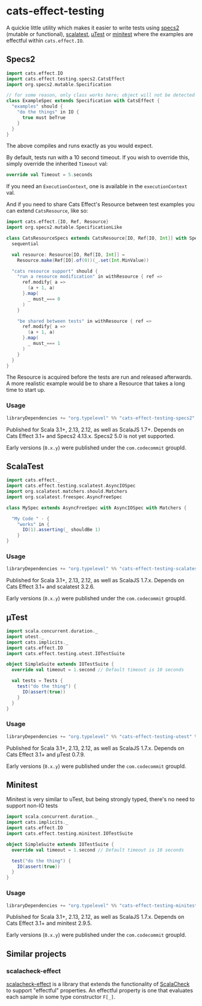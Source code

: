 # cats-effect-testing

A quickie little utility which makes it easier to write tests using [specs2](https://specs2.org) (mutable or functional), [scalatest](http://scalatest.org), [µTest](https://github.com/lihaoyi/utest) or [minitest](https://github.com/monix/minitest) where the examples are effectful within `cats.effect.IO`.

## Specs2

```scala
import cats.effect.IO
import cats.effect.testing.specs2.CatsEffect
import org.specs2.mutable.Specification

// for some reason, only class works here; object will not be detected by sbt
class ExampleSpec extends Specification with CatsEffect {
  "examples" should {
    "do the things" in IO {
      true must beTrue
    }
  }
}
```

The above compiles and runs exactly as you would expect.

By default, tests run with a 10 second timeout. If you wish to override this, simply override the inherited `Timeout` val:

```scala
override val Timeout = 5.seconds
```

If you need an `ExecutionContext`, one is available in the `executionContext` val.

And if you need to share Cats Effect's Resource between test examples you can extend `CatsResource`, like so:

```scala
import cats.effect.{IO, Ref, Resource}
import org.specs2.mutable.SpecificationLike

class CatsResourceSpecs extends CatsResource[IO, Ref[IO, Int]] with SpecificationLike {
  sequential

  val resource: Resource[IO, Ref[IO, Int]] =
    Resource.make(Ref[IO].of(0))(_.set(Int.MinValue))

  "cats resource support" should {
    "run a resource modification" in withResource { ref =>
      ref.modify{ a =>
        (a + 1, a)
      }.map(
        _ must_=== 0
      )
    }

    "be shared between tests" in withResource { ref =>
      ref.modify{ a =>
        (a + 1, a)
      }.map(
        _ must_=== 1
      )
    }
  }
}
```

The Resource is acquired before the tests are run and released afterwards. A more realistic example would be to share a Resource that takes a long time to start up.

### Usage

```sbt
libraryDependencies += "org.typelevel" %% "cats-effect-testing-specs2" % "<version>" % Test
```

Published for Scala 3.1+, 2.13, 2.12, as well as ScalaJS 1.7+. Depends on Cats Effect 3.1+ and Specs2 4.13.x. Specs2 5.0 is not yet supported.

Early versions (`0.x.y`) were published under the `com.codecommit` groupId.

## ScalaTest

```scala
import cats.effect._
import cats.effect.testing.scalatest.AsyncIOSpec
import org.scalatest.matchers.should.Matchers
import org.scalatest.freespec.AsyncFreeSpec

class MySpec extends AsyncFreeSpec with AsyncIOSpec with Matchers {

  "My Code " - {
    "works" in {
      IO(1).asserting(_ shouldBe 1)
    }
}

```
### Usage

```sbt
libraryDependencies += "org.typelevel" %% "cats-effect-testing-scalatest" % "<version>" % Test
```

Published for Scala 3.1+, 2.13, 2.12, as well as ScalaJS 1.7.x. Depends on Cats Effect 3.1+ and scalatest 3.2.6.

Early versions (`0.x.y`) were published under the `com.codecommit` groupId.

## µTest

```scala
import scala.concurrent.duration._
import utest._
import cats.implicits._
import cats.effect.IO
import cats.effect.testing.utest.IOTestSuite

object SimpleSuite extends IOTestSuite {
  override val timeout = 1.second // Default timeout is 10 seconds

  val tests = Tests {
    test("do the thing") {
      IO(assert(true))
    }
  }
}

```

### Usage

```sbt
libraryDependencies += "org.typelevel" %% "cats-effect-testing-utest" % "<version>" % Test
```

Published for Scala 3.1+, 2.13, 2.12, as well as ScalaJS 1.7.x. Depends on Cats Effect 3.1+ and µTest 0.7.9.

Early versions (`0.x.y`) were published under the `com.codecommit` groupId.

## Minitest

Minitest is very similar to uTest, but being strongly typed, there's no need to support
non-IO tests

```scala
import scala.concurrent.duration._
import cats.implicits._
import cats.effect.IO
import cats.effect.testing.minitest.IOTestSuite

object SimpleSuite extends IOTestSuite {
  override val timeout = 1.second // Default timeout is 10 seconds

  test("do the thing") {
    IO(assert(true))
  }
}
```

### Usage

```sbt
libraryDependencies += "org.typelevel" %% "cats-effect-testing-minitest" % "<version>" % Test
```

Published for Scala 3.1+, 2.13, 2.12, as well as ScalaJS 1.7.x. Depends on Cats Effect 3.1+ and minitest 2.9.5.

Early versions (`0.x.y`) were published under the `com.codecommit` groupId.

## Similar projects

### scalacheck-effect

[scalacheck-effect](https://github.com/typelevel/scalacheck-effect) is a library that extends the functionality of [ScalaCheck](https://scalacheck.org) to support "effectful" properties. An effectful property is one that evaluates each sample in some type constructor `F[_]`.
